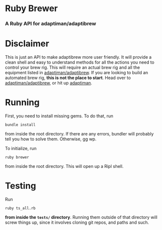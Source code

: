 # Ruby Brewer
### A Ruby API for adaptiman/adaptibrew

# Disclaimer
This is just an API to make adaptibrew more user friendly. It will provide a clean shell and easy to understand methods for all the actions you need to control your brew rig. This will require an actual brew rig and all the equipment listed in [adaptiman/adaptibrew](https://github.com/adaptiman/adaptibrew). If you are looking to build an automated brew rig, **this is not the place to start**. Head over to [adaptiman/adaptibrew](https://github.com/adaptiman/adaptibrew), or hit up [adaptiman](https://github.com/adaptiman).

# Running
First, you need to install missing gems. To do that, run
```shell
bundle install
```
from inside the root directory. If there are any errors, bundler will probably tell you how to solve them. Otherwise, gg wp.

To initialize, run
```shell
ruby brewer
```
from inside the root directory. This will open up a Ripl shell.

# Testing
Run
```shell
ruby ts_all.rb
```
**from inside the `tests/` directory**. Running them outside of that directory will screw things up, since it involves cloning git repos, and paths and such.
